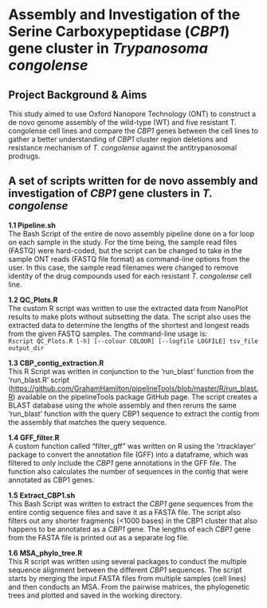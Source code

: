 # Assembly and Investigation of the Serine Carboxypeptidase (_CBP1_) gene cluster in _Trypanosoma congolense_
## Project Background & Aims
This study aimed to use Oxford Nanopore Technology (ONT) to construct a de novo genome assembly of the wild-type (WT) and five resistant T. congolense cell lines and compare the _CBP1_ genes between the cell lines to gather a better understanding of _CBP1_ cluster region deletions and resistance mechanism of _T. congolense_ against the antitrypanosomal prodrugs.


## A set of scripts written for de novo assembly and investigation of _CBP1_ gene clusters in _T. congolense_ 
**1.1	Pipeline.sh** <br/>
The Bash Script of the entire de novo assembly pipeline done on a for loop on each sample in the study. For the time being, the sample read files (FASTQ) were hard-coded, but the script can be changed to take in the sample ONT reads (FASTQ file format) as command-line options from the user. In this case, the sample read filenames were changed to remove identity of the drug compounds used for each resistant _T. congolense_ cell line. <br/>

**1.2	QC_Plots.R**<br/>
The custom R script was written to use the extracted data from NanoPlot results to make plots without subsetting the data. The script also uses the extracted data to determine the lengths of the shortest and longest reads from the given FASTQ samples. The command-line usage is:<br/>
```Rscript QC_Plots.R [-h] [--colour COLOUR] [--logfile LOGFILE] tsv_file output_dir```<br/>

**1.3	CBP_contig_extraction.R**<br/>
This R Script was written in conjunction to the ‘run_blast’ function from the ‘run_blast.R’ script (https://github.com/GrahamHamilton/pipelineTools/blob/master/R/run_blast.R) available on the pipelineTools package GitHub page.  The script creates a BLAST database using the whole assembly and then reruns the same ‘run_blast’ function with the query CBP1 sequence to extract the contig from the assembly that matches the query sequence.<br/>

**1.4	GFF_filter.R**<br/>
A custom function called “filter_gff” was written on R using the ‘rtracklayer’ package to convert the annotation file (GFF) into a dataframe, which was filtered to only include the _CBP1_ gene annotations in the GFF file. The function also calculates the number of sequences in the contig that were annotated as CBP1 genes.<br/>

**1.5	Extract_CBP1.sh**<br/>
This Bash Script was written to extract the _CBP1_ gene sequences from the entire contig sequence files and save it as a FASTA file. The script also filters out any shorter fragments (<1000 bases) in the CBP1 cluster that also happens to be annotated as a _CBP1_ gene. The lengths of each _CBP1_ gene from the FASTA file is printed out as a separate log file.<br/>

**1.6	MSA_phylo_tree.R**<br/>
This R script was written using several packages to conduct the multiple sequence alignment between the different _CBP1_ sequences. The script starts by merging the input FASTA files from multiple samples (cell lines) and then conducts an MSA. From the pairwise matrices, the phylogenetic trees and plotted and saved in the working directory.<br/>

